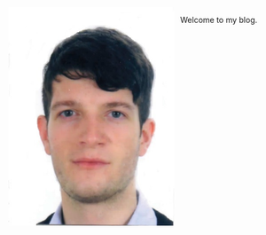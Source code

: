 
<img src="../figures/photo_jpg.jpg" style="width: 300px;margin-right: 10px" img align="left">

Welcome to my blog.


